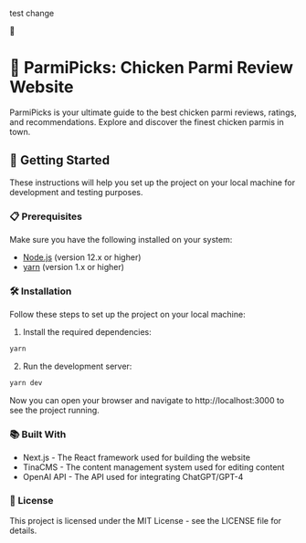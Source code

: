 test change
<!-- Generated by ChatGPT-4 -->
🤖
# 🐔 ParmiPicks: Chicken Parmi Review Website

ParmiPicks is your ultimate guide to the best chicken parmi reviews, ratings, and recommendations. Explore and discover the finest chicken parmis in town.

## 🚀 Getting Started

These instructions will help you set up the project on your local machine for development and testing purposes.

### 📋 Prerequisites

Make sure you have the following installed on your system:

- [Node.js](https://nodejs.org/en/download/) (version 12.x or higher)
- [yarn](https://yarnpkg.com/getting-started/install) (version 1.x or higher)

### 🛠️ Installation

Follow these steps to set up the project on your local machine:

1. Install the required dependencies:
```bash
yarn
```
2. Run the development server:
```bash
yarn dev
```
Now you can open your browser and navigate to http://localhost:3000 to see the project running.

### 📚 Built With
- Next.js - The React framework used for building the website
- TinaCMS - The content management system used for editing content
- OpenAI API - The API used for integrating ChatGPT/GPT-4

### 📖 License
This project is licensed under the MIT License - see the LICENSE file for details.
